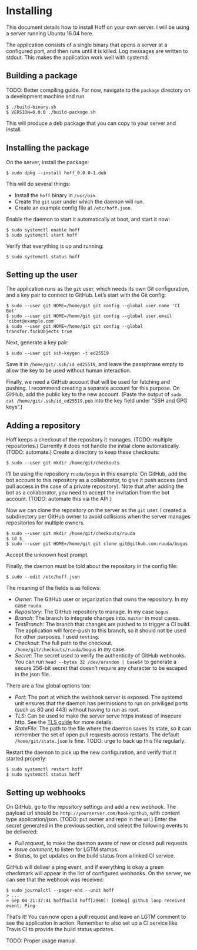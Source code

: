 # Installing

This document details how to install Hoff on your own server. I will be using
a server running Ubuntu 16.04 here.

The application consists of a single binary that opens a server at a configured
port, and then runs until it is killed. Log messages are written to stdout. This
makes the application work well with systemd.

## Building a package

TODO: Better compiling guide. For now, navigate to the `package` directory on
a development machine and run

    $ ./build-binary.sh
    $ VERSION=0.0.0 ./build-package.sh

This will produce a deb package that you can copy to your server and install.

## Installing the package

On the server, install the package:

    $ sudo dpkg --install hoff_0.0.0-1.deb

This will do several things:

 * Install the `hoff` binary in `/usr/bin`.
 * Create the `git` user under which the daemon will run.
 * Create an example config file at `/etc/hoff.json`.

Enable the daemon to start it automatically at boot, and start it now:

    $ sudo systemctl enable hoff
    $ sudo systemctl start hoff

Verify that everything is up and running:

    $ sudo systemctl status hoff

## Setting up the user

The application runs as the `git` user, which needs its own Git configuration,
and a key pair to connect to GitHub. Let’s start with the Git config:

    $ sudo --user git HOME=/home/git git config --global user.name 'CI Bot'
    $ sudo --user git HOME=/home/git git config --global user.email 'cibot@example.com'
    $ sudo --user git HOME=/home/git git config --global transfer.fsckObjects true

Next, generate a key pair:

    $ sudo --user git ssh-keygen -t ed25519

Save it in `/home/git/.ssh/id_ed25519`, and leave the passphrase empty to allow
the key to be used without human interaction.

Finally, we need a GitHub account that will be used for fetching and pushing.
I recommend creating a separate account for this purpose. On GitHub, add the
public key to the new account. (Paste the output of `sudo cat
/home/git/.ssh/id_ed25519.pub` into the key field under “SSH and GPG keys”.)

## Adding a repository

Hoff keeps a checkout of the repository it manages. (TODO: multiple
repositories.) Currently it does not handle the initial clone automatically.
(TODO: automate.) Create a directory to keep these checkouts:

    $ sudo --user git mkdir /home/git/checkouts

I’ll be using the repository `ruuda/bogus` in this example. On GitHub, add the
bot account to this repository as a collaborator, to give it push access (and
pull access in the case of a private repository). Note that after adding the bot
as a collaborator, you need to accept the invitation from the bot account.
(TODO: automate this via the API.)

Now we can clone the repository on the server as the `git` user. I created a
subdirectory per GitHub owner to avoid collisions when the server manages
repositories for multiple owners.

    $ sudo --user git mkdir /home/git/checkouts/ruuda
    $ cd $_
    $ sudo --user git HOME=/home/git git clone git@github.com:ruuda/bogus

Accept the unknown host prompt.

Finally, the daemon must be told about the repository in the config file:

    $ sudo --edit /etc/hoff.json

The meaning of the fields is as follows:

 * *Owner*: The GitHub user or organization that owns the repository. In my
   case `ruuda`.
 * *Repository*: The GitHub repository to manage. In my case `bogus`.
 * *Branch*: The branch to integrate changes into. `master` in most cases.
 * *TestBranch*: The branch that changes are pushed to to trigger a CI build.
   The application will force-push to this branch, so it should not be used for
   other purposes. I used `testing`.
 * *Checkout*: The full path to the checkout. `/home/git/checkouts/ruuda/bogus`
   in my case.
 * *Secret*: The secret used to verify the authenticity of GitHub webhooks.
   You can run `head --bytes 32 /dev/urandom | base64` to generate a secure
   256-bit secret that doesn’t require any character to be escaped in the json
   file.

There are a few global options too:

 * *Port*: The port at which the webhook server is exposed. The systemd unit
   ensures that the daemon has permissions to run on priviliged ports (such as
   80 and 443) without having to run as root.
 * *TLS*: Can be used to make the server serve https instead of insecure http.
   See the [TLS guide](tls.md) for more details.
 * *StateFile*: The path to the file where the daemon saves its state, so it
   can remember the set of open pull requests across restarts. The default
   `/home/git/state.json` is fine. TODO: urge to back up this file regularly.

Restart the daemon to pick up the new configuration, and verify that it started
properly:

    $ sudo systemctl restart hoff
    $ sudo systemctl status hoff

## Setting up webhooks

On GitHub, go to the repository settings and add a new webhook. The payload url
should be `http://yourserver.com/hook/github`, with content type
application/json. (TODO: put owner and repo in the url.) Enter the secret
generated in the previous section, and select the following events to be
delivered:

 * *Pull request*, to make the daemon aware of new or closed pull requests.
 * *Issue comment*, to listen for LGTM stamps.
 * *Status*, to get updates on the build status from a linked CI service.

GitHub will deliver a ping event, and if everything is okay a green checkmark
will appear in the list of configured webhooks. On the server, we can see that
the webhook was received:

    $ sudo journalctl --pager-end --unit hoff
    > ...
    > Sep 04 21:37:41 hoffbuild hoff[2860]: [Debug] github loop received event: Ping

That’s it! You can now open a pull request and leave an LGTM comment to see the
application in action. Remember to also set up a CI service like Travis CI to
provide the build status updates.

TODO: Proper usage manual.
